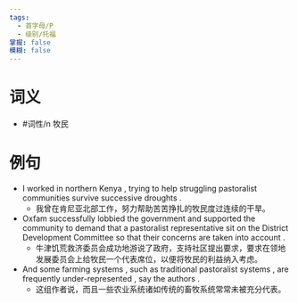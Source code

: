 ```yaml
---
tags:
  - 首字母/P
  - 级别/托福
掌握: false
模糊: false
---
```

# 词义
- #词性/n  牧民
# 例句
- I worked in northern Kenya , trying to help struggling pastoralist communities survive successive droughts .
	- 我曾在肯尼亚北部工作，努力帮助苦苦挣扎的牧民度过连续的干旱。
- Oxfam successfully lobbied the government and supported the community to demand that a pastoralist representative sit on the District Development Committee so that their concerns are taken into account .
	- 牛津饥荒救济委员会成功地游说了政府，支持社区提出要求，要求在领地发展委员会上给牧民一个代表席位，以便将牧民的利益纳入考虑。
- And some farming systems , such as traditional pastoralist systems , are frequently under-represented , say the authors .
	- 这组作者说，而且一些农业系统诸如传统的畜牧系统常常未被充分代表。
